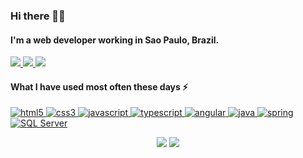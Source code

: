 ### Hi there 👋🏾 

#### I'm a web developer working in Sao Paulo, Brazil.

<a href="https://www.linkedin.com/in/alessandrizes/">
    <img src="https://img.shields.io/badge/linkedin-%230077B5.svg?&style=for-the-badge&logo=linkedin&logoColor=white" />
</a>
<a href="https://www.twitter.com/alessandrizes/">
    <img src="https://img.shields.io/badge/Twitter-1DA1F2?style=for-the-badge&logo=twitter&logoColor=white" />
</a>
<a href="https://instagram.com/alessandrizes">
    <img src="https://img.shields.io/badge/instagram-%23E4405F.svg?&style=for-the-badge&logo=instagram&logoColor=white" />        
</a>

#### What I have used most often these days ⚡

<a href="https://www.w3.org/html/" target="_blank">
  <img src="https://img.shields.io/badge/HTML5-E34F26?style=for-the-badge&logo=html5&logoColor=white" alt="html5" />
</a>
<a href="https://www.w3schools.com/css/" target="_blank">
  <img src="https://img.shields.io/badge/CSS3-1572B6?style=for-the-badge&logo=css3&logoColor=white" alt="css3" />
</a>
<a href="https://developer.mozilla.org/en-US/docs/Web/JavaScript" target="_blank">
  <img src="https://img.shields.io/badge/JavaScript-F7DF1E?style=for-the-badge&logo=javascript&logoColor=black" alt="javascript" />
</a>
<a href="https://www.typescriptlang.org/" target="_blank">
  <img src="https://img.shields.io/badge/TypeScript-007ACC?style=for-the-badge&logo=typescript&logoColor=white" alt="typescript" />
</a>
<a href="https://angular.io" target="_blank">
  <img src="https://img.shields.io/badge/Angular-DD0031?style=for-the-badge&logo=angular&logoColor=white" alt="angular" />
</a>
<a href="https://www.java.com" target="_blank">
  <img src="https://img.shields.io/badge/Java-ED8B00?style=for-the-badge&logo=java&logoColor=white" alt="java" />
</a>
<a href="https://spring.io/" target="_blank">
  <img src="https://img.shields.io/badge/Spring-6DB33F?style=for-the-badge&logo=spring&logoColor=white" alt="spring"/>
</a>
<a href="https://docs.microsoft.com/pt-br/sql/sql-server/?view=sql-server-ver15" target="_blank">
  <img src="https://img.shields.io/badge/Microsoft_SQL_Server-CC2927?style=for-the-badge&logo=microsoft-sql-server&logoColor=white" alt="SQL Server"/>
</a>
<p align="center">
  <img src="https://github-readme-stats.vercel.app/api?username=alessandrizes&count_private=true&show_icons=true&theme=darcula&hide_border=true&bg_color=00000000&hide=issues,stars" />
  <img src="https://github-readme-stats.vercel.app/api/top-langs/?username=alessandrizes&layout=compact&theme=darcula&hide_border=true&bg_color=00000000" />
</p>

